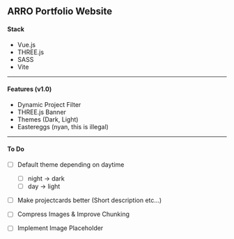 ## ARRO Portfolio Website

#### Stack

- Vue.js
- THREE.js
- SASS
- Vite

---

#### Features (v1.0)

- Dynamic Project Filter
- THREE.js Banner
- Themes (Dark, Light)
- Eastereggs (nyan, this is illegal)

---

#### To Do

- [ ] Default theme depending on daytime

  - [ ] night -> dark
  - [ ] day -> light

- [ ] Make projectcards better (Short description etc...)

- [ ] Compress Images & Improve Chunking

- [ ] Implement Image Placeholder
